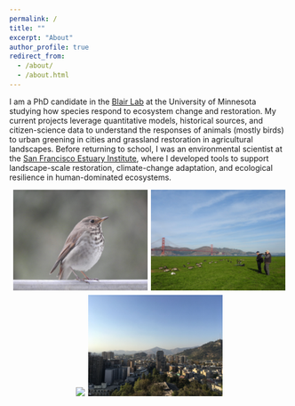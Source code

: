 ```yaml
---
permalink: /
title: ""
excerpt: "About"
author_profile: true
redirect_from: 
  - /about/
  - /about.html
---
```


I am a PhD candidate in the [Blair Lab](https://sites.google.com/umn.edu/blairlab/home) at the University of Minnesota studying how species respond to ecosystem change and restoration. My current projects leverage quantitative models, historical sources, and citizen-science data to understand the responses of animals (mostly birds) to urban greening in cities and grassland restoration in agricultural landscapes. Before returning to school, I was an environmental scientist at the [San Francisco Estuary Institute](https://sfei.org), where I developed tools to support landscape-scale restoration, climate-change adaptation, and ecological resilience in human-dominated ecosystems.

<div id="pictures" align="center">
    <img src="/images/heth.jpg" style="width:48%; margin: 0em 0.1em 0em 0em;">
    <img src="/images/ggb_geese_birders.jpg" style="width:48%; margin: 0em 0em 0em 0em;">
</div> 
<div id="pictures" align="center">
    <img src="/images/powderhorn_winter.jpg" style="width:48%; margin: 0.35em 0.1em 0em 0em;">
    <img src="/images/santiago.jpg" style="width:48%; margin: 0.35em 0em 0em 0em;">
</div>